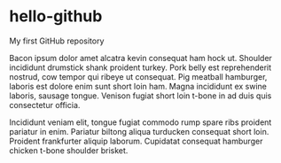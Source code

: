 # hello-github
My first GitHub repository

Bacon ipsum dolor amet alcatra kevin consequat ham hock ut. Shoulder incididunt drumstick shank proident turkey. Pork belly est reprehenderit nostrud, cow tempor qui ribeye ut consequat. Pig meatball hamburger, laboris est dolore enim sunt short loin ham. Magna incididunt ex swine laboris, sausage tongue. Venison fugiat short loin t-bone in ad duis quis consectetur officia.

Incididunt veniam elit, tongue fugiat commodo rump spare ribs proident pariatur in enim. Pariatur biltong aliqua turducken consequat short loin. Proident frankfurter aliquip laborum. Cupidatat consequat hamburger chicken t-bone shoulder brisket.

<EOF>
